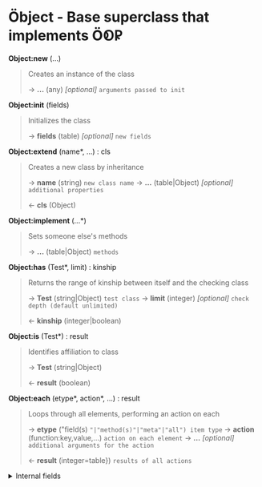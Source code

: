 # Öbject - Base superclass that implements Ö𑫁𐊯

**Object:new** (...)

> Creates an instance of the class
>
> &rarr; **...** (any) *[optional]* `arguments passed to init`

**Object:init** (fields)

> Initializes the class
>
> &rarr; **fields** (table) *[optional]* `new fields`

**Object:extend** (name\*, ...) : cls

> Creates a new class by inheritance
>
> &rarr; **name** (string) `new class name`
> &rarr; **...** (table|Object) *[optional]* `additional properties`
>
> &larr; **cls** (Object)

**Object:implement** (...\*)

> Sets someone else's methods
>
> &rarr; **...** (table|Object) `methods`

**Object:has** (Test\*, limit) : kinship

> Returns the range of kinship between itself and the checking class
>
> &rarr; **Test** (string|Object) `test class`
> &rarr; **limit** (integer) *[optional]* `check depth (default unlimited)`
>
> &larr; **kinship** (integer|boolean)

**Object:is** (Test\*) : result

> Identifies affiliation to class
>
> &rarr; **Test** (string|Object)
>
> &larr; **result** (boolean)

**Object:each** (etype\*, action\*, ...) : result

> Loops through all elements, performing an action on each
>
> &rarr; **etype** ("field(s) `"|"method(s)"|"meta"|"all") item type`
> &rarr; **action** (function:key,value,...) `action on each element`
> &rarr; **...** *[optional]* `additional arguments for the action`
>
> &larr; **result** (integer=table}) `results of all actions`

<details>
  <summary>Internal fields</summary>

  **applyMetaFromParents** (Point\*, self\*, apply_here\*)

  > Adds all metamethods from itself and all parents to the specified table
  >
  > &rarr; **Point** `> Object.`
  > &rarr; **self** (Object) `apply from`
  > &rarr; **apply_here** (table) `apply to`

  **applyMetaIndexFromParents** (self\*, apply_here\*)

  > Adds __index metamethods from itself or closest parent to the table
  >
  > &rarr; **self** (Object) `apply from`
  > &rarr; **apply_here** (table) `apply to`

</details>
